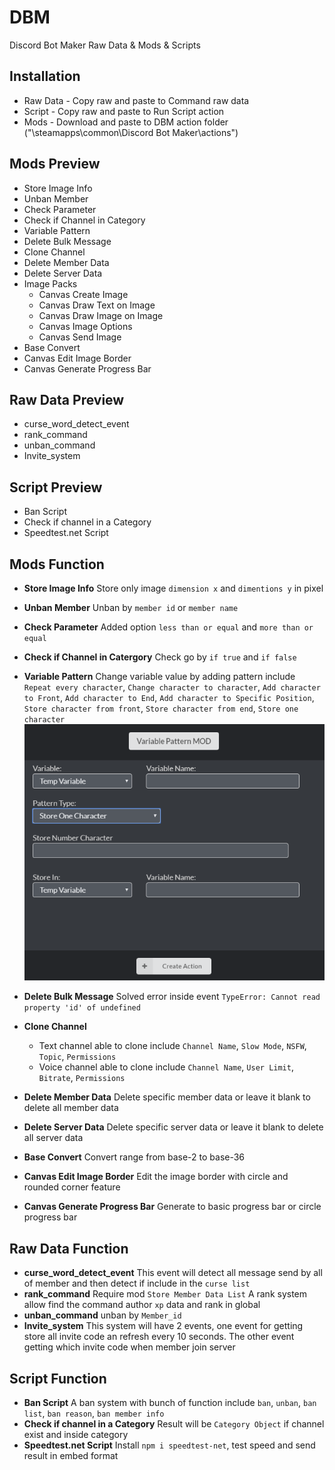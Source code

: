 # DBM
Discord Bot Maker Raw Data & Mods & Scripts

## Installation
- Raw Data - Copy raw and paste to Command raw data
- Script - Copy raw and paste to Run Script action
- Mods - Download and paste to DBM action folder ("\steamapps\common\Discord Bot Maker\actions")

## Mods Preview
- Store Image Info
- Unban Member
- Check Parameter
- Check if Channel in Category
- Variable Pattern
- Delete Bulk Message
- Clone Channel
- Delete Member Data
- Delete Server Data
- Image Packs
  - Canvas Create Image
  - Canvas Draw Text on Image
  - Canvas Draw Image on Image
  - Canvas Image Options
  - Canvas Send Image
- Base Convert
- Canvas Edit Image Border
- Canvas Generate Progress Bar

## Raw Data Preview
- curse_word_detect_event
- rank_command
- unban_command
- Invite_system

## Script Preview
- Ban Script
- Check if channel in a Category
- Speedtest.net Script

## Mods Function
- **Store Image Info** Store only image `dimension x` and `dimentions y` in pixel
- **Unban Member** Unban by `member id` or `member name`
- **Check Parameter** Added option `less than or equal` and `more than or equal`

- **Check if Channel in Catergory** Check go by `if true` and `if false`

- **Variable Pattern**  Change variable value by adding pattern include `Repeat every character`, `Change character to character`, `Add character to Front`, `Add character to End`, `Add character to Specific Position`, `Store character from front`, `Store character from end`, `Store one character`
![Varaible Pattern](src/variable_pattern.png)
- **Delete Bulk Message** Solved error inside event `TypeError: Cannot read property 'id' of undefined`
- **Clone Channel**
  - Text channel able to clone include `Channel Name`, `Slow Mode`, `NSFW`, `Topic`, `Permissions`
  - Voice channel able to clone include `Channel Name`, `User Limit`, `Bitrate`, `Permissions`
- **Delete Member Data** Delete specific member data or leave it blank to delete all member data
- **Delete Server Data** Delete specific server data or leave it blank to delete all server data
- **Base Convert** Convert range from base-2 to base-36
- **Canvas Edit Image Border** Edit the image border with circle and rounded corner feature
- **Canvas Generate Progress Bar** Generate to basic progress bar or circle progress bar

## Raw Data Function
- **curse_word_detect_event** This event will detect all message send by all of member and then detect if include in the `curse list`
- **rank_command** Require mod `Store Member Data List` A rank system allow find the command author `xp` data and rank in global
- **unban_command** unban by `Member_id`
- **Invite_system** This system will have 2 events, one event for getting store all invite code an refresh every 10 seconds. The other event getting which invite code when member join server

## Script Function
- **Ban Script** A ban system with bunch of function include `ban`, `unban`, `ban list`, `ban reason`, `ban member info`
- **Check if channel in a Category** Result will be `Category Object` if channel exist and inside category
- **Speedtest.net Script** Install `npm i speedtest-net`, test speed and send result in embed format

